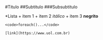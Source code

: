 #Titulo
##Subtitulo
###Subsubtitulo

*Lista
	+ item 1 
	+ item 2 *itálico*
	+ item 3  **negrito**
	
	<code>foreach()...</code>
	
	[link](https://www.uol.com.br)